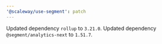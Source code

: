 ```yaml
---
'@scaleway/use-segment': patch
---
```


Updated dependency `rollup` to `3.21.0`.
Updated dependency `@segment/analytics-next` to `1.51.7`.
